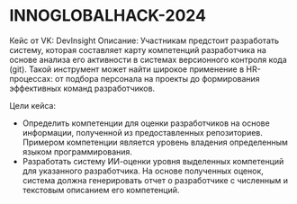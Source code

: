 # INNOGLOBALHACK-2024
Кейс от VK: DevInsight
Описание: Участникам предстоит разработать систему, которая составляет карту компетенций разработчика на основе анализа его активности в системах версионного контроля кода (git). Такой инструмент может найти широкое применение в HR-процессах: от подбора персонала на проекты до формирования эффективных команд разработчиков.

Цели кейса:
- Определить компетенции для оценки разработчиков на основе информации, полученной из предоставленных репозиториев. Примером компетенции является уровень владения определенным языком программирования.
- Разработать систему ИИ-оценки уровня выделенных компетенций для указанного разработчика. На основе полученных оценок, система должна генерировать отчет о разработчике с численным и текстовым описанием его компетенций.
